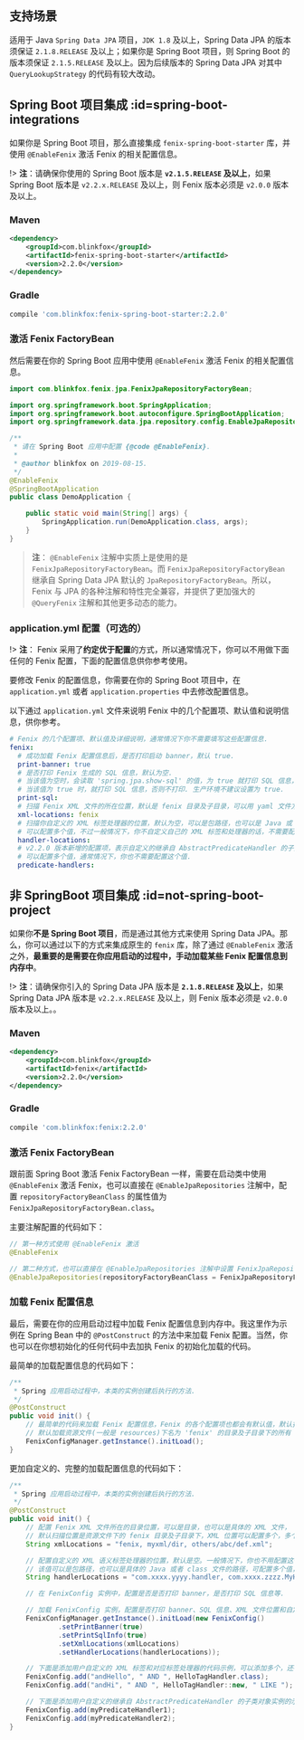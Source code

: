 ## 支持场景

适用于 Java `Spring Data JPA` 项目，`JDK 1.8` 及以上，Spring Data JPA 的版本须保证 `2.1.8.RELEASE` 及以上；如果你是 Spring Boot 项目，则 Spring Boot 的版本须保证 `2.1.5.RELEASE` 及以上。因为后续版本的 Spring Data JPA 对其中 `QueryLookupStrategy` 的代码有较大改动。

## Spring Boot 项目集成 :id=spring-boot-integrations

如果你是 Spring Boot 项目，那么直接集成 `fenix-spring-boot-starter` 库，并使用 `@EnableFenix` 激活 Fenix 的相关配置信息。

!> **注**：请确保你使用的 Spring Boot 版本是 **`v2.1.5.RELEASE` 及以上**，如果 Spring Boot 版本是 `v2.2.x.RELEASE` 及以上，则 Fenix 版本必须是 `v2.0.0` 版本及以上。

### Maven

```xml
<dependency>
    <groupId>com.blinkfox</groupId>
    <artifactId>fenix-spring-boot-starter</artifactId>
    <version>2.2.0</version>
</dependency>
```

### Gradle

```bash
compile 'com.blinkfox:fenix-spring-boot-starter:2.2.0'
```

### 激活 Fenix FactoryBean

然后需要在你的 Spring Boot 应用中使用 `@EnableFenix` 激活 Fenix 的相关配置信息。

```java
import com.blinkfox.fenix.jpa.FenixJpaRepositoryFactoryBean;

import org.springframework.boot.SpringApplication;
import org.springframework.boot.autoconfigure.SpringBootApplication;
import org.springframework.data.jpa.repository.config.EnableJpaRepositories;

/**
 * 请在 Spring Boot 应用中配置 {@code @EnableFenix}.
 *
 * @author blinkfox on 2019-08-15.
 */
@EnableFenix
@SpringBootApplication
public class DemoApplication {

    public static void main(String[] args) {
        SpringApplication.run(DemoApplication.class, args);
    }
}
```

> **注**： `@EnableFenix` 注解中实质上是使用的是 `FenixJpaRepositoryFactoryBean`。而 `FenixJpaRepositoryFactoryBean` 继承自 Spring Data JPA 默认的 `JpaRepositoryFactoryBean`。所以，Fenix 与 JPA 的各种注解和特性完全兼容，并提供了更加强大的 `@QueryFenix` 注解和其他更多动态的能力。

### application.yml 配置（可选的）

!> **注**： Fenix 采用了**约定优于配置**的方式，所以通常情况下，你可以不用做下面任何的 Fenix 配置，下面的配置信息供你参考使用。

要修改 Fenix 的配置信息，你需要在你的 Spring Boot 项目中，在 `application.yml` 或者 `application.properties` 中去修改配置信息。

以下通过 `application.yml` 文件来说明 Fenix 中的几个配置项、默认值和说明信息，供你参考。

```yaml
# Fenix 的几个配置项、默认值及详细说明，通常情况下你不需要填写这些配置信息.
fenix:
  # 成功加载 Fenix 配置信息后，是否打印启动 banner，默认 true.
  print-banner: true
  # 是否打印 Fenix 生成的 SQL 信息，默认为空.
  # 当该值为空时，会读取 'spring.jpa.show-sql' 的值，为 true 就打印 SQL 信息，否则不打印.
  # 当该值为 true 时，就打印 SQL 信息，否则不打印. 生产环境不建议设置为 true.
  print-sql:
  # 扫描 Fenix XML 文件的所在位置，默认是 fenix 目录及子目录，可以用 yaml 文件方式配置多个值.
  xml-locations: fenix
  # 扫描你自定义的 XML 标签处理器的位置，默认为空，可以是包路径，也可以是 Java 或 class 文件的全路径名
  # 可以配置多个值，不过一般情况下，你不自定义自己的 XML 标签和处理器的话，不需要配置这个值.
  handler-locations:
  # v2.2.0 版本新增的配置项，表示自定义的继承自 AbstractPredicateHandler 的子类的全路径名
  # 可以配置多个值，通常情况下，你也不需要配置这个值.
  predicate-handlers:
```

## 非 SpringBoot 项目集成 :id=not-spring-boot-project

如果你**不是 Spring Boot 项目**，而是通过其他方式来使用 Spring Data JPA。那么，你可以通过以下的方式来集成原生的 `fenix` 库，除了通过 `@EnableFenix` 激活之外，**最重要的是需要在你应用启动的过程中，手动加载某些 Fenix 配置信息到内存中**。

!> **注**：请确保你引入的 Spring Data JPA 版本是 **`2.1.8.RELEASE` 及以上**，如果 Spring Data JPA 版本是 `v2.2.x.RELEASE` 及以上，则 Fenix 版本必须是 `v2.0.0` 版本及以上。。

### Maven

```xml
<dependency>
    <groupId>com.blinkfox</groupId>
    <artifactId>fenix</artifactId>
    <version>2.2.0</version>
</dependency>
```

### Gradle

```bash
compile 'com.blinkfox:fenix:2.2.0'
```

### 激活 Fenix FactoryBean

跟前面 Spring Boot 激活 Fenix FactoryBean 一样，需要在启动类中使用 `@EnableFenix` 激活 Fenix，也可以直接在 `@EnableJpaRepositories` 注解中，配置
`repositoryFactoryBeanClass` 的属性值为 `FenixJpaRepositoryFactoryBean.class`。

主要注解配置的代码如下：

```java
// 第一种方式使用 @EnableFenix 激活
@EnableFenix

// 第二种方式，也可以直接在 @EnableJpaRepositories 注解中设置 FenixJpaRepositoryFactoryBean.
@EnableJpaRepositories(repositoryFactoryBeanClass = FenixJpaRepositoryFactoryBean.class)
```

### 加载 Fenix 配置信息

最后，需要在你的应用启动过程中加载 Fenix 配置信息到内存中。我这里作为示例在 Spring Bean 中的 `@PostConstruct` 的方法中来加载 Fenix 配置。当然，你也可以在你想初始化的任何代码中去加执 Fenix 的初始化加载的代码。

最简单的加载配置信息的代码如下：

```java
/**
 * Spring 应用启动过程中，本类的实例创建后执行的方法.
 */
@PostConstruct
public void init() {
    // 最简单的代码来加载 Fenix 配置信息，Fenix 的各个配置项也都会有默认值，默认打印启动 banner，默认不打印 SQL 信息.
    // 默认加载资源文件(一般是 resources)下名为 'fenix' 的目录及子目录下的所有 Fenix XML 文件.
    FenixConfigManager.getInstance().initLoad();
}
```

更加自定义的、完整的加载配置信息的代码如下：

```java
/**
 * Spring 应用启动过程中，本类的实例创建后执行的方法.
 */
@PostConstruct
public void init() {
    // 配置 Fenix XML 文件所在的目录位置，可以是目录，也可以是具体的 XML 文件，
    // 默认扫描位置是资源文件下的 fenix 目录及子目录下，XML 位置可以配置多个，多个用英文逗号隔开即可.
    String xmlLocations = "fenix, myxml/dir, others/abc/def.xml";

    // 配置自定义的 XML 语义标签处理器的位置，默认是空。一般情况下，你也不用配置这个值.
    // 该值可以是包路径，也可以是具体的 Java 或者 class 文件的路径，可配置多个值，多个用英文逗号隔开即可.
    String handlerLocations = "com.xxxx.yyyy.handler, com.xxxx.zzzz.MyHandler.java";

    // 在 FenixConfig 实例中，配置是否是否打印 banner，是否打印 SQL 信息等.

    // 加载 FenixConfig 实例，配置是否打印 banner、SQL 信息、XML 文件位置和自定义的 XML 语义标签处理器的位置.
    FenixConfigManager.getInstance().initLoad(new FenixConfig()
            .setPrintBanner(true)
            .setPrintSqlInfo(true)
            .setXmlLocations(xmlLocations)
            .setHandlerLocations(handlerLocations));

    // 下面是添加用户自定义的 XML 标签和对应标签处理器的代码示例，可以添加多个，还有其他更多的重载方法 API.
    FenixConfig.add("andHello", " AND ", HelloTagHandler.class);
    FenixConfig.add("andHi", " AND ", HelloTagHandler::new, " LIKE ");

    // 下面是添加用户自定义的继承自 AbstractPredicateHandler 的子类对象实例的示例，可以添加多个.
    FenixConfig.add(myPredicateHandler1);
    FenixConfig.add(myPredicateHandler2);
}
```
